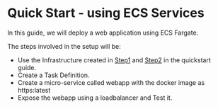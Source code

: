 # Quick Start - using ECS Services

In this guide, we will deploy a web application using ECS Fargate.

The steps involved in the setup will be:

* Use the Infrastructure created in  [Step1](../step-1-infrastructure.md) and [Step2](../step-2-tenant.md) in the quickstart guide.
* Create a Task Definition.
* Create a micro-service called webapp with the docker image as https:latest
* Expose the webapp using a loadbalancer and Test it.
